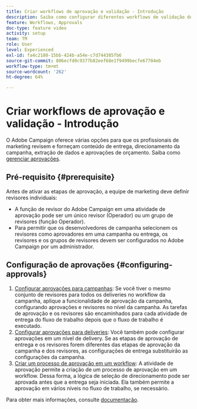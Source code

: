 ```yaml
---
title: Criar workflows de aprovação e validação - Introdução
description: Saiba como configurar diferentes workflows de validação de aprovação.
feature: Workflows, Approvals
doc-type: feature video
activity: setup
team: TM
role: User
level: Experienced
exl-id: fa4c2180-15bb-424b-a54e-c7d744385fb6
source-git-commit: 806ecfd0c9377b82eef68e1f9499becfe67704eb
workflow-type: tm+mt
source-wordcount: '262'
ht-degree: 64%

---
```


# Criar workflows de aprovação e validação - Introdução

O Adobe Campaign oferece várias opções para que os profissionais de marketing revisem e forneçam conteúdo de entrega, direcionamento da campanha, extração de dados e aprovações de orçamento. Saiba como [gerenciar aprovações](/help/process-management/create-approvals-and-validation-workflows/manage-approvals.md).

## Pré-requisito {#prerequisite}

Antes de ativar as etapas de aprovação, a equipe de marketing deve definir revisores individuais:

* A função de revisor do Adobe Campaign em uma atividade de aprovação pode ser um único revisor (Operador) ou um grupo de revisores (função Operador).
* Para permitir que os desenvolvedores de campanha selecionem os revisores como aprovadores em uma campanha ou entrega, os revisores e os grupos de revisores devem ser configurados no Adobe Campaign por um administrador.

## Configuração de aprovações {#configuring-approvals}

1. [Configurar aprovações para campanhas](/help/process-management/create-validation-workflows/configure-approvals-for-campaigns.md): Se você tiver o mesmo conjunto de revisores para todos os deliveries no workflow da campanha, aplique a funcionalidade de aprovação da campanha, configurando aprovações e revisores no nível da campanha. As tarefas de aprovação e os revisores são encaminhados para cada atividade de entrega do fluxo de trabalho depois que o fluxo de trabalho é executado.
2. [Configurar aprovações para deliveries](/help/process-management/create-validation-workflows/configure-approvals-for-deliveries.md): Você também pode configurar aprovações em um nível de delivery. Se as etapas de aprovação de entrega e os revisores forem diferentes das etapas de aprovação da campanha e dos revisores, as configurações de entrega substituirão as configurações da campanha.
3. [Criar um processo de aprovação em um workflow](/help/process-management/create-validation-workflows/create-approval-process-in-a-workflow.md): A atividade de aprovação permite a criação de um processo de aprovação em um workflow. Dessa forma, a lógica de seleção de direcionamento pode ser aprovada antes que a entrega seja iniciada. Ela também permite a aprovação em vários níveis no fluxo de trabalho, se necessário.

Para obter mais informações, consulte [documentação](https://experienceleague.adobe.com/docs/campaign-classic/using/automating-with-workflows/flow-control-activities/approval.html?lang=pt-BR).
